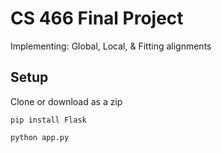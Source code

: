 # CS 466 Final Project
Implementing: Global, Local, &amp; Fitting alignments

## Setup ##
Clone or download as a zip

`pip install Flask`

`python app.py`

